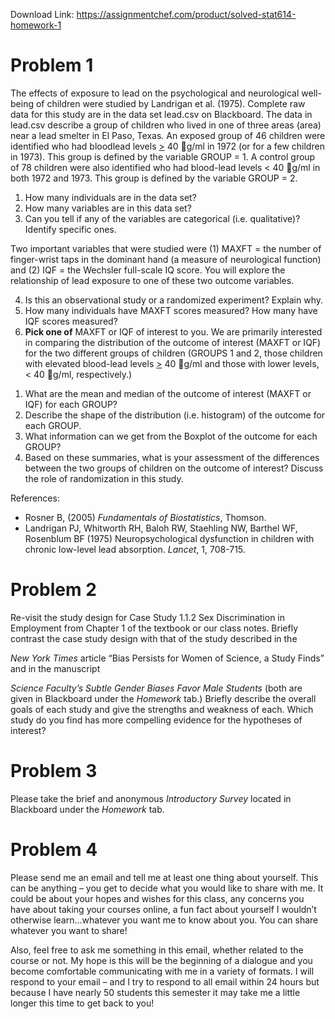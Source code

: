 Download Link: https://assignmentchef.com/product/solved-stat614-homework-1
<br>
<h1>Problem 1</h1>

The effects of exposure to lead on the psychological and neurological well-being of children were studied by Landrigan et al. (1975).  Complete raw data for this study are in the data set lead.csv on Blackboard. The data in lead.csv describe a group of children who lived in one of three areas (area) near a lead smelter in El Paso, Texas. An exposed group of 46 children were identified who had bloodlead levels <u>&gt;</u> 40 g/ml in 1972 (or for a few children in 1973).  This group is defined by the variable GROUP = 1. A control group of 78 children were also identified who had blood-lead levels &lt; 40 g/ml in both 1972 and 1973. This group is defined by the variable GROUP = 2.




<ol>

 <li>How many individuals are in the data set?</li>

 <li>How many variables are in this data set?</li>

 <li>Can you tell if any of the variables are categorical (i.e. qualitative)? Identify specific ones.</li>

</ol>




Two important variables that were studied were (1) MAXFT = the number of finger-wrist taps in the dominant hand (a measure of neurological function) and (2) IQF = the Wechsler full-scale IQ score. You will explore the relationship of lead exposure to one of these two outcome variables.




<ol start="4">

 <li>Is this an observational study or a randomized experiment? Explain why.</li>

 <li>How many individuals have MAXFT scores measured? How many have IQF scores measured?</li>

 <li><strong>Pick one of</strong> MAXFT or IQF of interest to you. We are primarily interested in comparing the distribution of the outcome of interest (MAXFT or IQF) for the two different groups of children (GROUPS 1 and 2, those children with elevated blood-lead levels <u>&gt;</u> 40 g/ml and those with lower levels, &lt; 40 g/ml, respectively.)</li>

</ol>




<ol>

 <li>What are the mean and median of the outcome of interest (MAXFT or IQF) for each GROUP?</li>

 <li>Describe the shape of the distribution (i.e. histogram) of the outcome for each GROUP.</li>

 <li>What information can we get from the Boxplot of the outcome for each GROUP?</li>

 <li>Based on these summaries, what is your assessment of the differences between the two groups of children on the outcome of interest? Discuss the role of randomization in this study.</li>

</ol>




References:

<ul>

 <li>Rosner B, (2005) <em>Fundamentals of Biostatistics</em>, Thomson.</li>

 <li>Landrigan PJ, Whitworth RH, Baloh RW, Staehling NW, Barthel WF, Rosenblum BF (1975) Neuropsychological dysfunction in children with chronic low-level lead absorption. <em>Lancet</em>, 1, 708-715.</li>

</ul>




<h1>Problem 2</h1>

Re-visit the study design for Case Study 1.1.2 Sex Discrimination in Employment from Chapter 1 of the textbook or our class notes. Briefly contrast the case study design with that of the study described in the

<em>New York Times</em> article “Bias Persists for Women of Science, a Study Finds” and in the manuscript

<em>Science Faculty’s Subtle Gender Biases Favor Male Students</em> (both are given in Blackboard under the <em>Homework</em> tab.)  Briefly describe the overall goals of each study and give the strengths and weakness of each. Which study do you find has more compelling evidence for the hypotheses of interest?




<h1>Problem 3</h1>

Please take the brief and anonymous <em>Introductory Survey </em>located in Blackboard under the <em>Homework</em> tab.




<h1>Problem 4</h1>

Please send me an email and tell me at least one thing about yourself. This can be anything – you get to decide what you would like to share with me. It could be about your hopes and wishes for this class, any concerns you have about taking your courses online, a fun fact about yourself I wouldn’t otherwise learn…whatever you want me to know about you. You can share whatever you want to share!




Also, feel free to ask me something in this email, whether related to the course or not. My hope is this will be the beginning of a dialogue and you become comfortable communicating with me in a variety of formats. I will respond to your email – and I try to respond to all email within 24 hours but because I have nearly 50 students this semester it may take me a little longer this time to get back to you!





